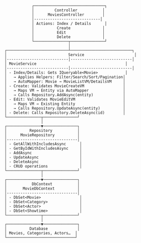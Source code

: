 ﻿                       ┌───────────────────────────────┐
                       │         Controller           │
                       │      MoviesController        │
                       │-----------------------------│
                       │ Actions: Index / Details      │
                       │          Create              │
                       │          Edit                │
                       │          Delete              │
                       └───────────────┬───────────────┘
                                       │
           ┌───────────────────────────┴───────────────────────────┐
           │                           Service                      │
           │---------------------------│---------------------------│
           │ MovieService                                       │
           │---------------------------│---------------------------│
           │ - Index/Details: Gets IQueryable<Movie>            │
           │   → Applies Helpers: Filter/Search/Sort/Pagination│
           │   → AutoMapper: Movie → MovieListVM/DetailsVM     │
           │ - Create: Validates MovieCreateVM                 │
           │   → Maps VM → Entity via AutoMapper               │
           │   → Calls Repository.AddAsync(entity)             │
           │ - Edit: Validates MovieEditVM                     │
           │   → Maps VM → Existing Entity                     │
           │   → Calls Repository.UpdateAsync(entity)          │
           │ - Delete: Calls Repository.DeleteAsync(id)        │
           └───────────────┬───────────────┘
                           │
           ┌───────────────▼───────────────┐
           │          Repository           │
           │      MovieRepository          │
           │-------------------------------│
           │ - GetAllWithIncludesAsync      │
           │ - GetByIdWithIncludesAsync     │
           │ - AddAsync                     │
           │ - UpdateAsync                  │
           │ - DeleteAsync                  │
           │ - CRUD operations              │
           └───────────────┬───────────────┘
                           │
           ┌───────────────▼───────────────┐
           │           DbContext           │
           │       MovieDbContext          │
           │-------------------------------│
           │ - DbSet<Movie>                 │
           │ - DbSet<Category>              │
           │ - DbSet<Actor>                 │
           │ - DbSet<Showtime>              │
           └───────────────┬───────────────┘
                           │
           ┌───────────────▼───────────────┐
           │          Database             │
           │ Movies, Categories, Actors…  │
           └──────────────────────────────┘
